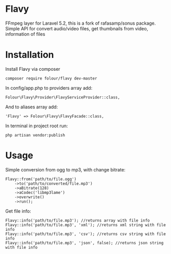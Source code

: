 # Flavy
FFmpeg layer for Laravel 5.2, this is a fork of rafasamp/sonus package.
Simple API for convert audio/video files, get thumbnails from video, information of files

# Installation
Install Flavy via composer

    composer require folour/flavy dev-master
    
In config/app.php to providers array add:

    Folour\Flavy\Provider\FlavyServiceProvider::class,

And to aliases array add:

    'Flavy' => Folour\Flavy\FlavyFacade::class,

In terminal in project root run:

    php artisan vendor:publish
    
# Usage
Simple conversion from ogg to mp3, with change bitrate:

    Flavy::from('path/to/file.ogg')
        ->to('path/to/converted/file.mp3')
        ->aBitrate(128)
        ->aCodec('libmp3lame')
        ->overwrite()
		->run();

Get file info:

    Flavy::info('path/to/file.mp3'); //returns array with file info
    Flavy::info('path/to/file.mp3', 'xml'); //returns xml string with file info
    Flavy::info('path/to/file.mp3', 'csv'); //returns csv string with file info
    Flavy::info('path/to/file.mp3', 'json', false); //returns json string with file info
    
		
